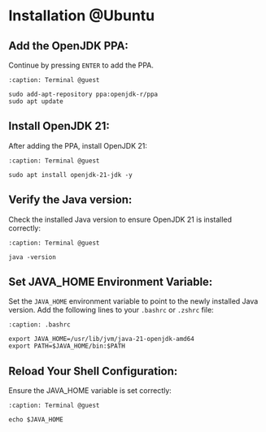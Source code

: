 # Installation @Ubuntu

## Add the OpenJDK PPA:
Continue by pressing `ENTER` to add the PPA.

 ```{code-block} bash
 :caption: Terminal @guest
 
sudo add-apt-repository ppa:openjdk-r/ppa
sudo apt update
 
```

## Install OpenJDK 21:
After adding the PPA, install OpenJDK 21:

 ```{code-block} bash
 :caption: Terminal @guest
 
sudo apt install openjdk-21-jdk -y
 
 ```

## Verify the Java version:
Check the installed Java version to ensure OpenJDK 21 is installed correctly:

 ```{code-block} bash
 :caption: Terminal @guest
 
java -version
 
 ```

##  Set JAVA_HOME Environment Variable:
Set the `JAVA_HOME` environment variable to point to the newly installed Java version. Add the following lines to your `.bashrc` or `.zshrc` file:

 ```{code-block} bash
 :caption: .bashrc
 
export JAVA_HOME=/usr/lib/jvm/java-21-openjdk-amd64
export PATH=$JAVA_HOME/bin:$PATH
 
 ```

##  Reload Your Shell Configuration: 
Ensure the JAVA_HOME variable is set correctly:

 ```{code-block} bash
 :caption: Terminal @guest
 
echo $JAVA_HOME

 
 ```